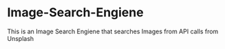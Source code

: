 # Image-Search-Engiene
This is an Image Search Engiene that searches Images from API calls from Unsplash
